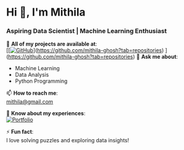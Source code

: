 # Hi 👋, I'm Mithila

### Aspiring Data Scientist | Machine Learning Enthusiast

🔭 **All of my projects are available at**:  
[[[![GitHub](https://img.shields.io/badge/GitHub-Profile-blue)](https://github.com/mithila)](https://github.com/mithila-ghosh?tab=repositories)
](https://github.com/mithila-ghosh?tab=repositories)
💬 **Ask me about**:  
- Machine Learning  
- Data Analysis  
- Python Programming  

📫 **How to reach me**:  
[mithila@gmail.com](mailto:mithila@gmail.com)

🌱 **Know about my experiences**:  
[![Portfolio](https://img.shields.io/badge/Portfolio-Website-brightgreen)](https://your-portfolio-link.com)

⚡ **Fun fact**:  
I love solving puzzles and exploring data insights!
